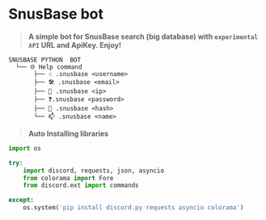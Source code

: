 # SnusBase bot

> **A simple bot for SnusBase search (big database) with `experimental API` URL and ApiKey. Enjoy!**

```
SNUSBASE PYTHON  BOT
  └── 🌐 Help command
       ├── ☝️ .snusbase <username>
       ├── 🛠️ .snusbase <email>
       ├── 🚀 .snusbase <ip>
       ├── ❓.snusbase <password> 
       ├── 🎉 .snusbase <hash>
       └── 📫 .snusbase <name>
```

> **Auto Installing libraries**

```python
import os

try:
    import discord, requests, json, asyncio
    from colorama import Fore
    from discord.ext import commands

except:
    os.system('pip install discord.py requests asyncio colorama')
```
